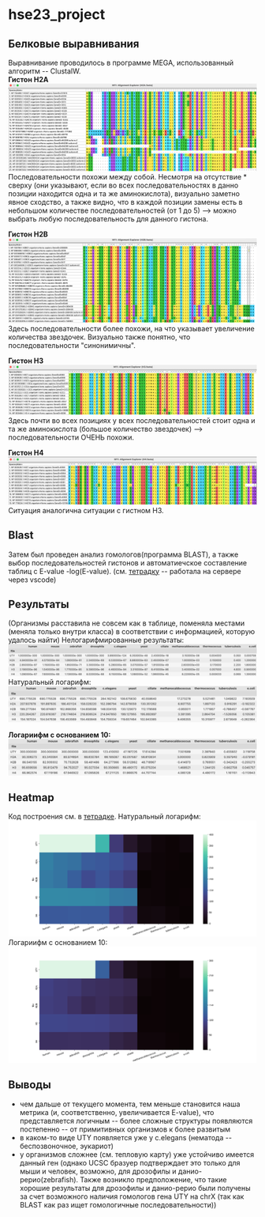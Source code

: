# hse23_project
## Белковые выравнивания
Выравнивание проводилось в программе MEGA, использованный алгоритм -- ClustalW.  
**Гистон H2A**
![](https://github.com/Ne-minus/hse23_project/blob/main/data/screenshots/h2a_clust.png)
Последовательности похожи между собой. Несмотря на отсутствие * сверху (они указывают, если во всех последовательностях в данно позиции находится одна и та же аминокислота), визуально заметно явное сходство, а также видно, что в каждой позиции замены есть в небольшом количестве последовательностей (от 1 до 5) --> можно выбрать любую последовательность для данного гистона.  

**Гистон H2B**
![](https://github.com/Ne-minus/hse23_project/blob/main/data/screenshots/h2b_clust.png)
Здесь последовательности более похожи, на что указывает увеличение количества звездочек. Визуально также понятно, что последовательности "синонимичны".  

**Гистон H3**
![](https://github.com/Ne-minus/hse23_project/blob/main/data/screenshots/h3_clust.png)
Здесь почти во всех позициях у всех последовательностей стоит одна и та же аминокислота (большое количество звездочек) --> последовательности ОЧЕНЬ похожи.  

**Гистон H4**
![](https://github.com/Ne-minus/hse23_project/blob/main/data/screenshots/h4_clust.png)
Ситуация аналогична ситуации с гистном H3.

## Blast
Затем был проведен анализ гомологов(программа BLAST), а также выбор последовательностей гистонов и автоматиечское составление таблиц с E-value -log(E-value). (см. [тетрадку](https://github.com/Ne-minus/hse23_project/blob/main/table.ipynb) -- работала на сервере через vscode) 
## Результаты
(Организмы расставила не совсем как в таблице, поменяла местами (меняла только внутри класса) в соответствии с информацией, которую удалось найти)
Нелогарифмированные результаты:  
![](https://github.com/Ne-minus/hse23_project/blob/main/data/screenshots/no_log.png)  
Натуральный логарифм:  
![](https://github.com/Ne-minus/hse23_project/blob/main/data/screenshots/log.png)  

**Логариифм с основанием 10:**  
![](https://github.com/Ne-minus/hse23_project/blob/main/data/screenshots/log10.png)

## Heatmap
Код построения см. в [тетрадке](https://github.com/Ne-minus/hse23_project/blob/main/table.ipynb). 
Натуральный логарифм:  
![](https://github.com/Ne-minus/hse23_project/blob/main/data/screenshots/heatmap.png)
Логариифм с основанием 10:  
![](https://github.com/Ne-minus/hse23_project/blob/main/data/screenshots/heatmap_log10.png)
## Выводы
- чем дальше от текущего момента, тем меньше становится наша метрика (и, соответственно, увеличивается E-value), что представляется логичным -- более сложные структуры появляются постепенно -- от примитивных организмов к более развитым
- в каком-то виде UTY появляется уже у c.elegans (нематода -- беспозвоночное, эукариот)
- у организмов сложнее (см. тепловую карту) уже устойчиво имеется данный ген (однако UCSC бразуер подтверждает это только для мыши и человек, возможно, для дрозофилы и данио-рерио(zebrafish). Также возникло предположение, что такие хорошие результаты для дрозофилы и данио-рерио были получены за счет возможного наличия гомологов гена UTY на chrX (так как BLAST как раз ищет гомологичные последовательности))
